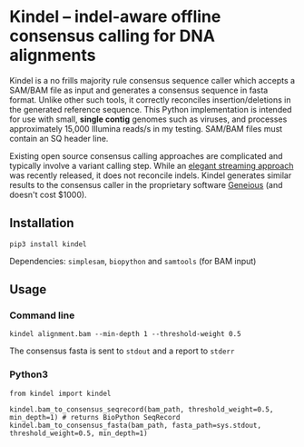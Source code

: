 # Kindel – indel-aware offline consensus calling for DNA alignments
Kindel is a no frills majority rule consensus sequence caller which accepts a SAM/BAM file as input and generates a consensus sequence in fasta format. Unlike other such tools, it correctly reconciles insertion/deletions in the generated reference sequence. This Python implementation is intended for use with small, **single contig** genomes such as viruses, and processes approximately 15,000 Illumina reads/s in my testing. SAM/BAM files must contain an SQ header line.

Existing open source consensus calling approaches are complicated and typically involve a variant calling step. While an [elegant streaming approach](https://github.com/karel-brinda/ococo) was recently released, it does not reconcile indels. Kindel generates similar results to the consensus caller in the proprietary software [Geneious](http://www.geneious.com/) (and doesn't cost $1000).

## Installation
```
pip3 install kindel
```
Dependencies: `simplesam`, `biopython` and `samtools` (for BAM input)

## Usage
### Command line
```
kindel alignment.bam --min-depth 1 --threshold-weight 0.5
```
The consensus fasta is sent to `stdout` and a report to `stderr`

### Python3
```
from kindel import kindel

kindel.bam_to_consensus_seqrecord(bam_path, threshold_weight=0.5, min_depth=1) # returns BioPython SeqRecord
kindel.bam_to_consensus_fasta(bam_path, fasta_path=sys.stdout, threshold_weight=0.5, min_depth=1)
```

